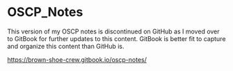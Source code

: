 # OSCP\_Notes

This version of my OSCP notes is discontinued on GitHub as I moved over to GitBook for further updates to this content.  GitBook is better fit to capture and organize this content than GitHub is.

https://brown-shoe-crew.gitbook.io/oscp-notes/
